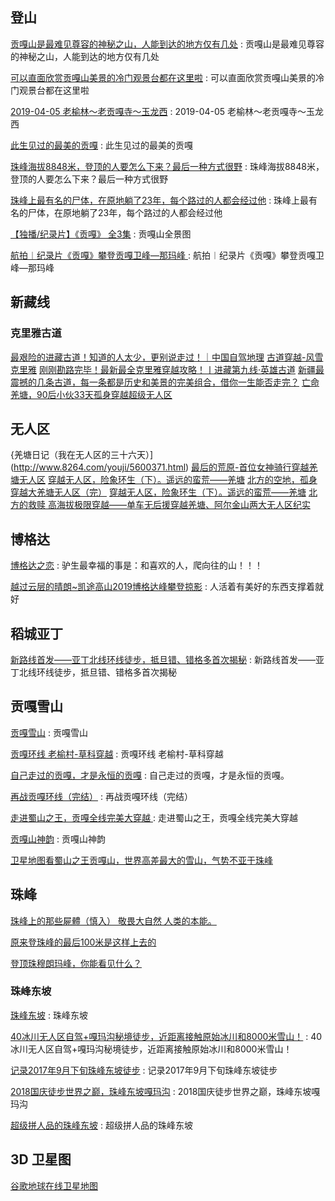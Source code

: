## 登山

[贡嘎山是最难见尊容的神秘之山，人能到达的地方仅有几处](https://k.sina.cn/article_2451837314_m9224118203300jwn3.html?from=photo) : 贡嘎山是最难见尊容的神秘之山，人能到达的地方仅有几处

[可以直面欣赏贡嘎山美景的冷门观景台都在这里啦](http://m.sohu.com/a/117857425_447245) : 可以直面欣赏贡嘎山美景的冷门观景台都在这里啦 

[2019-04-05 老榆林～老贡嘎寺～玉龙西](http://www.2bulu.com/track/t-%25252FHAY%25252BU2ayDY%25253D.htm) : 2019-04-05 老榆林～老贡嘎寺～玉龙西 

[此生见过的最美的贡嘎](https://haokan.baidu.com/v?vid=4234873779612071768&tab=recommend) : 此生见过的最美的贡嘎 

[珠峰海拔8848米，登顶的人要怎么下来？最后一种方式很野](https://haokan.baidu.com/v?vid=8357743370791320762&tab=recommend) : 珠峰海拔8848米，登顶的人要怎么下来？最后一种方式很野 

[珠峰上最有名的尸体，在原地躺了23年，每个路过的人都会经过他](https://haokan.baidu.com/v?vid=10513370200386084677&tab=recommend) : 珠峰上最有名的尸体，在原地躺了23年，每个路过的人都会经过他 

[【独播/纪录片】《贡嘎》 全3集](https://www.bilibili.com/video/av17895265/) : 贡嘎山全景图 

[航拍︱纪录片《贡嘎》攀登贡嘎卫峰—那玛峰 ](http://www.sohu.com/a/127104639_590651) : 航拍︱纪录片《贡嘎》攀登贡嘎卫峰—那玛峰  

## 新藏线

### 克里雅古道
[最艰险的进藏古道！知道的人太少，更别说走过！｜中国自驾地理](https://baijiahao.baidu.com/s?id=1662422639494296909&wfr=spider&for=pc)
[古道穿越-风雪克里雅](https://bbs.qyer.com/thread-2889351-1.html)
[刚刚勘路完毕！最新最全克里雅穿越攻略！丨进藏第九线·英雄古道](https://baijiahao.baidu.com/s?id=1668555429066691671&wfr=spider&for=pc)
[新疆最震撼的几条古道，每一条都是历史和美景的完美组合，借你一生能否走完？](https://dy.163.com/article/FNEFRL1A0514FQ27.html)
[亡命羌塘，90后小伙33天孤身穿越超级无人区](http://bbs.8264.com/forum-viewthread-tid-5425775-extra--authorid-40450210-page-1.html)

## 无人区
{羌塘日记（我在无人区的三十六天）](http://www.8264.com/youji/5600371.html)
[最后的荒原-首位女神骑行穿越羌塘无人区](http://www.8264.com/youji/4302439.html)
[穿越无人区，险象环生（下）。遥远的蛮荒——羌塘](http://www.8264.com/youji/5332381.html)
[北方的空地，孤身穿越大羌塘无人区（完）](http://www.8264.com/youji/512349.html)
[穿越无人区，险象环生（下）。遥远的蛮荒——羌塘](http://www.8264.com/youji/5332381.html)
[北方的救赎 高海拔极限穿越——单车无后援穿越羌塘、阿尔金山两大无人区纪实](http://www.8264.com/youji/2047699.html)

## 博格达

[博格达之恋](http://www.8264.com/youji/5575311.html) : 驴生最幸福的事是：和喜欢的人，爬向往的山！！！ 

[越过云层的晴朗~凯途高山2019博格达峰攀登掠影](http://www.8264.com/youji/5572558.html) : 人活着有美好的东西支撑着就好  


## 稻城亚丁

[新路线首发——亚丁北线环线徒步，抵旦错、错格多首次揭秘](http://www.8264.com/youji/5570137.html) : 新路线首发——亚丁北线环线徒步，抵旦错、错格多首次揭秘 

## 贡嘎雪山

[贡嘎雪山](http://www.8264.com/youji/list-370980754423712-5-1.html) : 贡嘎雪山 

[贡嘎环线 老榆村-草科穿越](http://www.8264.com/youji/5576629.html) : 贡嘎环线 老榆村-草科穿越 

[自己走过的贡嘎，才是永恒的贡嘎](http://www.8264.com/youji/5572347.html) : 自己走过的贡嘎，才是永恒的贡嘎。 

[再战贡嘎环线（完结）](http://www.8264.com/youji/5551338.html) : 再战贡嘎环线（完结） 

[走进蜀山之王，贡嘎全线完美大穿越 ](https://www.sohu.com/a/343338225_495609) : 走进蜀山之王，贡嘎全线完美大穿越 

[贡嘎山神韵](https://dp.pconline.com.cn/dphoto/list_3690391.html) : 贡嘎山神韵 

[卫星地图看蜀山之王贡嘎山，世界高差最大的雪山，气势不亚于珠峰](https://www.bilibili.com/video/BV1JK4y1k7uh/?spm_id_from=333.788.videocard.0)


## 珠峰

[珠峰上的那些屍體（慎入） 敬畏大自然 人类的本能。](https://www.bilibili.com/video/BV18b41127Eh/?spm_id_from=333.788.videocard.1)

[原来登珠峰的最后100米是这样上去的](https://www.bilibili.com/video/BV11s411W7AQ/?spm_id_from=333.788.videocard.0)

[登顶珠穆朗玛峰，你能看见什么？](https://www.bilibili.com/video/BV1ut41117ui/?spm_id_from=333.788.videocard.3)

### 珠峰东坡

[珠峰东坡](http://www.8264.com/youji/list-371189392331448-5-1.html) : 珠峰东坡 

[40冰川无人区自驾+嘎玛沟秘境徒步，近距离接触原始冰川和8000米雪山！](http://www.8264.com/youji/5471340.html) : 40冰川无人区自驾+嘎玛沟秘境徒步，近距离接触原始冰川和8000米雪山！ 

[记录2017年9月下旬珠峰东坡徒步](http://www.8264.com/youji/5527515.html) : 记录2017年9月下旬珠峰东坡徒步 

[2018国庆徒步世界之巅，珠峰东坡嘎玛沟](http://www.8264.com/youji/5519323.html) : 2018国庆徒步世界之巅，珠峰东坡嘎玛沟 

[超级拼人品的珠峰东坡](http://www.8264.com/youji/5466775.html) : 超级拼人品的珠峰东坡 


## 3D 卫星图
[谷歌地球在线卫星地图](http://www.hapxu.com/SwitMap/Tdt.html)

